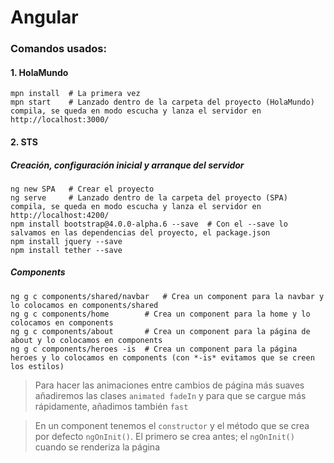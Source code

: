 # Angular

### Comandos usados:

#### 1. HolaMundo
```shell
mpn install  # La primera vez
mpn start    # Lanzado dentro de la carpeta del proyecto (HolaMundo) compila, se queda en modo escucha y lanza el servidor en http://localhost:3000/
```

#### 2. STS
##### Creación, configuración inicial y arranque del servidor
```shell
ng new SPA   # Crear el proyecto
ng serve     # Lanzado dentro de la carpeta del proyecto (SPA) compila, se queda en modo escucha y lanza el servidor en http://localhost:4200/
npm install bootstrap@4.0.0-alpha.6 --save  # Con el --save lo salvamos en las dependencias del proyecto, el package.json
npm install jquery --save
npm install tether --save
```
##### Components
```shell
ng g c components/shared/navbar   # Crea un component para la navbar y lo colocamos en components/shared
ng g c components/home        # Crea un component para la home y lo colocamos en components
ng g c components/about       # Crea un component para la página de about y lo colocamos en components
ng g c components/heroes -is  # Crea un component para la página heroes y lo colocamos en components (con *-is* evitamos que se creen los estilos)
```

>Para hacer las animaciones entre cambios de página más suaves añadiremos las clases `animated fadeIn` y para que se cargue más rápidamente, añadimos también `fast`

>En un component tenemos el `constructor` y el método que se crea por defecto `ngOnInit()`. El primero se crea antes; el `ngOnInit()` cuando se renderiza la página
